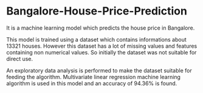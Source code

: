 # Bangalore-House-Price-Prediction
It is a machine learning model which predicts the house price in Bangalore.

This model is trained using a dataset which contains informations about 13321 houses. However this dataset has a lot of missing values and features containing non numerical values. So initially the dataset was not suitable for direct use.

An exploratory data analysis is performed to make the dataset suitable for feeding the algorithm. Multivariate linear regression machine learning algorithm is used in this model and an accuracy of 94.36% is found.
